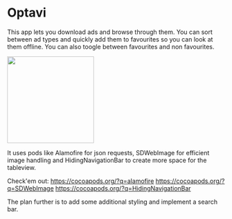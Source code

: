 # Optavi
This app lets you download ads and browse through them. You can sort between ad types and quickly add them to favourites so you can look at them offline. You can also toogle between favourites and non favourites.

<img src="optaviVideo.gif" width="200">

It uses pods like Alamofire for json requests, SDWebImage for efficient image handling and HidingNavigationBar to create more space for the tableview.

Check'em out:
https://cocoapods.org/?q=alamofire
https://cocoapods.org/?q=SDWebImage
https://cocoapods.org/?q=HidingNavigationBar

The plan further is to add some additional styling and implement a search bar.



